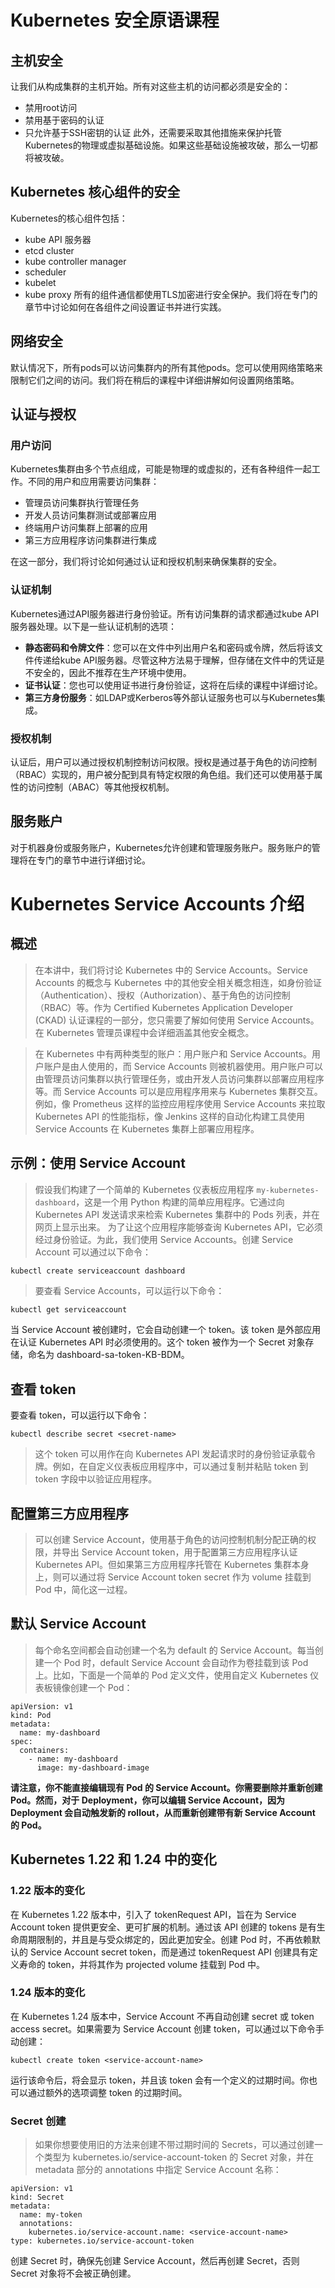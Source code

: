 # Kubernetes 安全原语课程

## 主机安全
让我们从构成集群的主机开始。所有对这些主机的访问都必须是安全的：
- 禁用root访问
- 禁用基于密码的认证
- 只允许基于SSH密钥的认证
此外，还需要采取其他措施来保护托管Kubernetes的物理或虚拟基础设施。如果这些基础设施被攻破，那么一切都将被攻破。

## Kubernetes 核心组件的安全
Kubernetes的核心组件包括：
- kube API 服务器
- etcd cluster
- kube controller manager
- scheduler
- kubelet
- kube proxy
所有的组件通信都使用TLS加密进行安全保护。我们将在专门的章节中讨论如何在各组件之间设置证书并进行实践。

## 网络安全
默认情况下，所有pods可以访问集群内的所有其他pods。您可以使用网络策略来限制它们之间的访问。我们将在稍后的课程中详细讲解如何设置网络策略。

## 认证与授权
### 用户访问
Kubernetes集群由多个节点组成，可能是物理的或虚拟的，还有各种组件一起工作。不同的用户和应用需要访问集群：
- 管理员访问集群执行管理任务
- 开发人员访问集群测试或部署应用
- 终端用户访问集群上部署的应用
- 第三方应用程序访问集群进行集成

在这一部分，我们将讨论如何通过认证和授权机制来确保集群的安全。

### 认证机制
Kubernetes通过API服务器进行身份验证。所有访问集群的请求都通过kube API服务器处理。以下是一些认证机制的选项：
- **静态密码和令牌文件**：您可以在文件中列出用户名和密码或令牌，然后将该文件传递给kube API服务器。尽管这种方法易于理解，但存储在文件中的凭证是不安全的，因此不推荐在生产环境中使用。
- **证书认证**：您也可以使用证书进行身份验证，这将在后续的课程中详细讨论。
- **第三方身份服务**：如LDAP或Kerberos等外部认证服务也可以与Kubernetes集成。

### 授权机制
认证后，用户可以通过授权机制控制访问权限。授权是通过基于角色的访问控制（RBAC）实现的，用户被分配到具有特定权限的角色组。我们还可以使用基于属性的访问控制（ABAC）等其他授权机制。

## 服务账户
对于机器身份或服务账户，Kubernetes允许创建和管理服务账户。服务账户的管理将在专门的章节中进行详细讨论。

# Kubernetes Service Accounts 介绍

## 概述
> 在本讲中，我们将讨论 Kubernetes 中的 Service Accounts。Service Accounts 的概念与 Kubernetes 中的其他安全相关概念相连，如身份验证（Authentication）、授权（Authorization）、基于角色的访问控制（RBAC）等。作为 Certified Kubernetes Application Developer (CKAD) 认证课程的一部分，您只需要了解如何使用 Service Accounts。在 Kubernetes 管理员课程中会详细涵盖其他安全概念。

> 在 Kubernetes 中有两种类型的账户：用户账户和 Service Accounts。用户账户是由人使用的，而 Service Accounts 则被机器使用。用户账户可以由管理员访问集群以执行管理任务，或由开发人员访问集群以部署应用程序等。而 Service Accounts 可以是应用程序用来与 Kubernetes 集群交互。例如，像 Prometheus 这样的监控应用程序使用 Service Accounts 来拉取 Kubernetes API 的性能指标，像 Jenkins 这样的自动化构建工具使用 Service Accounts 在 Kubernetes 集群上部署应用程序。
## 示例：使用 Service Account
> 假设我们构建了一个简单的 Kubernetes 仪表板应用程序 `my-kubernetes-dashboard`，这是一个用 Python 构建的简单应用程序。它通过向 Kubernetes API 发送请求来检索 Kubernetes 集群中的 Pods 列表，并在网页上显示出来。
> 为了让这个应用程序能够查询 Kubernetes API，它必须经过身份验证。为此，我们使用 Service Accounts。创建 Service Account 可以通过以下命令：

```bash
kubectl create serviceaccount dashboard
```
> 要查看 Service Accounts，可以运行以下命令：
```
kubectl get serviceaccount
```
当 Service Account 被创建时，它会自动创建一个 token。该 token 是外部应用在认证 Kubernetes API 时必须使用的。这个 token 被作为一个 Secret 对象存储，命名为 dashboard-sa-token-KB-BDM。
## 查看 token
要查看 token，可以运行以下命令：
```
kubectl describe secret <secret-name>
```
> 这个 token 可以用作在向 Kubernetes API 发起请求时的身份验证承载令牌。例如，在自定义仪表板应用程序中，可以通过复制并粘贴 token 到 token 字段中以验证应用程序。

## 配置第三方应用程序
> 可以创建 Service Account，使用基于角色的访问控制机制分配正确的权限，并导出 Service Account token，用于配置第三方应用程序认证 Kubernetes API。但如果第三方应用程序托管在 Kubernetes 集群本身上，则可以通过将 Service Account token secret 作为 volume 挂载到 Pod 中，简化这一过程。
## 默认 Service Account
> 每个命名空间都会自动创建一个名为 default 的 Service Account。每当创建一个 Pod 时，default Service Account 会自动作为卷挂载到该 Pod 上。比如，下面是一个简单的 Pod 定义文件，使用自定义 Kubernetes 仪表板镜像创建一个 Pod：
```
apiVersion: v1
kind: Pod
metadata:
  name: my-dashboard
spec:
  containers:
    - name: my-dashboard
      image: my-dashboard-image
```
**请注意，你不能直接编辑现有 Pod 的 Service Account。你需要删除并重新创建 Pod。然而，对于 Deployment，你可以编辑 Service Account，因为 Deployment 会自动触发新的 rollout，从而重新创建带有新 Service Account 的 Pod。**

## Kubernetes 1.22 和 1.24 中的变化
### 1.22 版本的变化
在 Kubernetes 1.22 版本中，引入了 tokenRequest API，旨在为 Service Account token 提供更安全、更可扩展的机制。通过该 API 创建的 tokens 是有生命周期限制的，并且是与受众绑定的，因此更加安全。创建 Pod 时，不再依赖默认的 Service Account secret token，而是通过 tokenRequest API 创建具有定义寿命的 token，并将其作为 projected volume 挂载到 Pod 中。

### 1.24 版本的变化
在 Kubernetes 1.24 版本中，Service Account 不再自动创建 secret 或 token access secret。如果需要为 Service Account 创建 token，可以通过以下命令手动创建：
```
kubectl create token <service-account-name>
```
运行该命令后，将会显示 token，并且该 token 会有一个定义的过期时间。你也可以通过额外的选项调整 token 的过期时间。

### Secret 创建
> 如果你想要使用旧的方法来创建不带过期时间的 Secrets，可以通过创建一个类型为 kubernetes.io/service-account-token 的 Secret 对象，并在 metadata 部分的 annotations 中指定 Service Account 名称：
```
apiVersion: v1
kind: Secret
metadata:
  name: my-token
  annotations:
    kubernetes.io/service-account.name: <service-account-name>
type: kubernetes.io/service-account-token
```
创建 Secret 时，确保先创建 Service Account，然后再创建 Secret，否则 Secret 对象将不会被正确创建。

